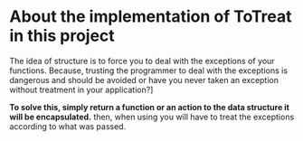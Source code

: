# About the implementation of ToTreat in this project

The idea of structure is to force you to deal with the exceptions of your functions. Because, trusting the programmer to deal with the exceptions is dangerous and should be avoided or have you never taken an exception without treatment in your application?]

**To solve this, simply return a function or an action to the data structure it will be encapsulated.**
then, when using you will have to treat the exceptions according to what was passed.
